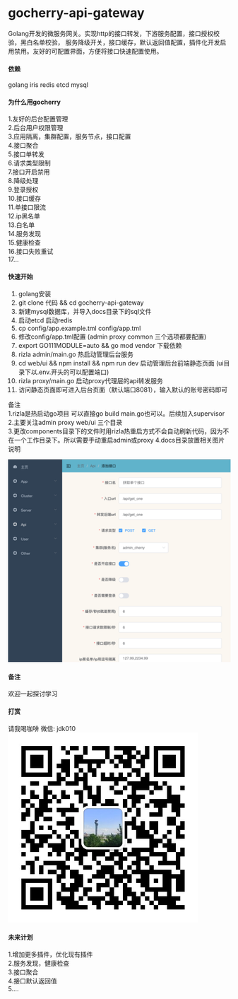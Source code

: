 # gocherry-api-gateway

Golang开发的微服务网关。实现http的接口转发，下游服务配置，接口授权校验，黑白名单校验，
服务降级开关，接口缓存，默认返回值配置，插件化开发启用禁用。友好的可配置界面，方便将接口快速配置使用。


#### 依赖
golang iris redis etcd mysql

#### 为什么用gocherry
1.友好的后台配置管理  
2.后台用户权限管理  
3.应用隔离，集群配置，服务节点，接口配置  
4.接口聚合  
5.接口单转发  
6.请求类型限制  
7.接口开启禁用  
8.降级处理  
9.登录授权  
10.接口缓存   
11.单接口限流  
12.ip黑名单  
13.白名单  
14.服务发现     
15.健康检查  
16.接口失败重试  
17...  

#### 快速开始

1.  golang安装
2.  git clone 代码  && cd gocherry-api-gateway
3.  新建mysql数据库，并导入docs目录下的sql文件  
4.  启动etcd 启动redis  
5.  cp config/app.example.tml config/app.tml 
6.  修改config/app.tml配置 (admin proxy common 三个选项都要配置)
7.  export GO111MODULE=auto && go mod vendor 下载依赖
8.  rizla admin/main.go 热启动管理后台服务
9.  cd web/ui && npm install && npm run dev 启动管理后台前端静态页面 (ui目录下以.env.开头的可以配置端口)
10.  rizla  proxy/main.go 启动proxy代理层的api转发服务
11. 访问静态页面即可进入后台页面（默认端口8081），输入默认的账号密码即可  

备注  
  1.rizla是热启动go项目 可以直接go build main.go也可以。后续加入supervisor    
  2.主要关注admin proxy web/ui 三个目录  
  3.更改components目录下的文件时用rizla热重启方式不会自动刷新代码，因为不在一个工作目录下。所以需要手动重启admin或proxy 
  4.docs目录放置相关图片说明  

  ![](https://github.com/lovesgg/gocherry-api-gateway/blob/master/docs/about.png)  

#### 备注
欢迎一起探讨学习

#### 打赏

请我喝咖啡 微信: jdk010
  ![](https://github.com/lovesgg/gocherry-api-gateway/blob/master/docs/me.jpeg)  

#### 未来计划
1.增加更多插件，优化现有插件  
2.服务发现，健康检查  
3.接口聚合  
4.接口默认返回值  
5....  



